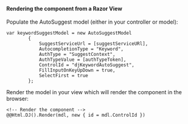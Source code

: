 ﻿#### Rendering the component from a Razor View

Populate the AutoSuggest model (either in your controller or model):

	var keywordSuggestModel = new AutoSuggestModel
            {
                SuggestServiceUrl = [suggestServiceURl],
                AutocompletionType = "Keyword",
                AuthType = "SuggestContext",
                AuthTypeValue = [authTypeToken],
                ControlId = "djKeywordAutoSuggest",
                FillInputOnKeyUpDown = true,
                SelectFirst = true
            };

Render the model in your view which will render the component in the browser:

	<!-- Render the component -->
	@@Html.DJ().Render(mdl, new { id = mdl.ControlId })